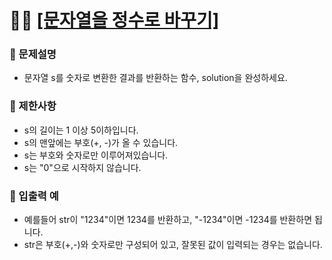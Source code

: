 # ✍🏻 <a href = "https://programmers.co.kr/learn/courses/30/lessons/12925" target=_blank >[문자열을 정수로 바꾸기]</a>

### 📖 문제설명

- 문자열 s를 숫자로 변환한 결과를 반환하는 함수, solution을 완성하세요.

### 📖 제한사항

- s의 길이는 1 이상 5이하입니다.
- s의 맨앞에는 부호(+, -)가 올 수 있습니다.
- s는 부호와 숫자로만 이루어져있습니다.
- s는 "0"으로 시작하지 않습니다.

### 📖 입출력 예

- 예를들어 str이 "1234"이면 1234를 반환하고, "-1234"이면 -1234를 반환하면 됩니다.
- str은 부호(+,-)와 숫자로만 구성되어 있고, 잘못된 값이 입력되는 경우는 없습니다.
